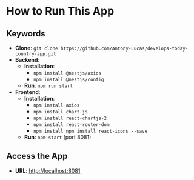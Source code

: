 # How to Run This App

## Keywords
- **Clone**: `git clone https://github.com/Antony-Lucas/develops-today-country-app.git`
- **Backend**: 
  - **Installation**:
    - `npm install @nestjs/axios`
    - `npm install @nestjs/config`
  - **Run**: `npm run start`
- **Frontend**: 
  - **Installation**:
    - `npm install axios `
    - `npm install chart.js `
    - `npm install react-chartjs-2 `
    - `npm install react-router-dom`
    - `npm install npm install react-icons --save`
  - **Run**: `npm start` (port 8081)

## Access the App
- **URL**: [http://localhost:8081](http://localhost:8081)
